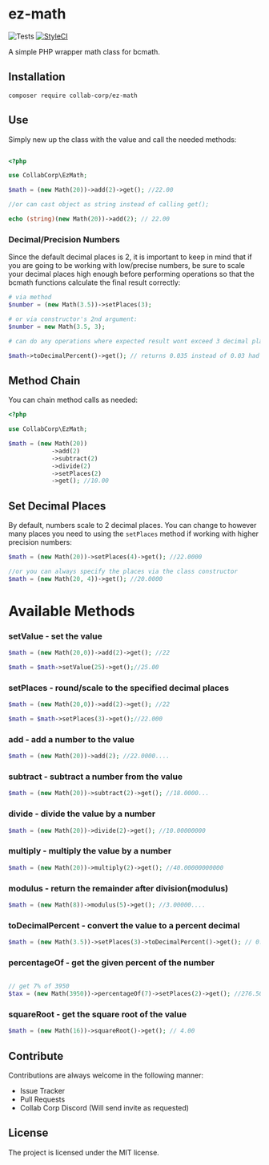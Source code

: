 # ez-math

![Tests](https://github.com/collab-corp/ez-math/actions/workflows/tests.yml/badge.svg)
[![StyleCI](https://github.styleci.io/repos/119897092/shield?branch=master)](https://github.styleci.io/repos/119897092?branch=master)

A simple PHP wrapper math class for bcmath.

## Installation

`composer require collab-corp/ez-math`


## Use

Simply new up the class with the value and call the needed methods:

```php

<?php

use CollabCorp\EzMath;

$math = (new Math(20))->add(2)->get(); //22.00

//or can cast object as string instead of calling get();

echo (string)(new Math(20))->add(2); // 22.00

```
### Decimal/Precision Numbers

Since the default decimal places is 2, it is important to keep in mind that
if you are going to be working with low/precise numbers, be sure to scale your decimal places
high enough before performing operations so that the bcmath functions calculate the final result correctly:

```php
# via method
$number = (new Math(3.5))->setPlaces(3);

# or via constructor's 2nd argument:
$number = new Math(3.5, 3);

# can do any operations where expected result wont exceed 3 decimal places.

$math->toDecimalPercent()->get(); // returns 0.035 instead of 0.03 had we kept the default 2 places.

```


## Method Chain

You can chain method calls as needed:

```php
<?php

use CollabCorp\EzMath;

$math = (new Math(20))
            ->add(2)
            ->subtract(2)
            ->divide(2)
            ->setPlaces(2)
            ->get(); //10.00

```



## Set Decimal Places

By default, numbers scale to 2 decimal places. You can change to however many places you need to using the `setPlaces` method if working with higher precision numbers:

```php
$math = (new Math(20))->setPlaces(4)->get(); //22.0000

//or you can always specify the places via the class constructor
$math = (new Math(20, 4))->get(); //20.0000

```

# Available Methods

### setValue - set the value

```php
$math = (new Math(20,0))->add(2)->get(); //22

$math = $math->setValue(25)->get();//25.00
```


### setPlaces - round/scale to the specified decimal places

```php
$math = (new Math(20,0))->add(2)->get(); //22

$math = $math->setPlaces(3)->get();//22.000
```

### add - add a number to the value

```php
$math = (new Math(20))->add(2); //22.0000....
```

### subtract - subtract a number from the value

```php
$math = (new Math(20))->subtract(2)->get(); //18.0000...
```

### divide - divide the value by a number

```php
$math = (new Math(20))->divide(2)->get(); //10.00000000
```

### multiply - multiply the value by a number

```php
$math = (new Math(20))->multiply(2)->get(); //40.00000000000
```

### modulus - return the remainder after division(modulus)

```php
$math = (new Math(8))->modulus(5)->get(); //3.00000....
```

### toDecimalPercent - convert the value to a percent decimal

```php
$math = (new Math(3.5))->setPlaces(3)->toDecimalPercent()->get(); // 0.035
```

### percentageOf - get the given percent of the number

```php

// get 7% of 3950
$tax = (new Math(3950))->percentageOf(7)->setPlaces(2)->get(); //276.50
```

### squareRoot - get the square root of the value

```php
$math = (new Math(16))->squareRoot()->get(); // 4.00
```

## Contribute

Contributions are always welcome in the following manner:

* Issue Tracker
* Pull Requests
* Collab Corp Discord (Will send invite as requested)


## License

The project is licensed under the MIT license.
